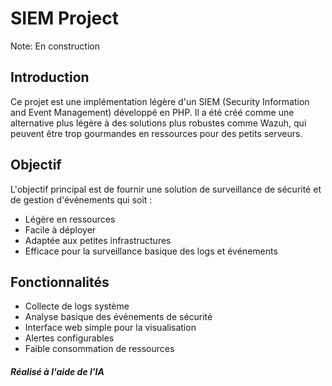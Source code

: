 # SIEM Project

Note: En construction

## Introduction
Ce projet est une implémentation légère d'un SIEM (Security Information and Event Management) développé en PHP. Il a été créé comme une alternative plus légère à des solutions plus robustes comme Wazuh, qui peuvent être trop gourmandes en ressources pour des petits serveurs.

## Objectif
L'objectif principal est de fournir une solution de surveillance de sécurité et de gestion d'événements qui soit :
- Légère en ressources
- Facile à déployer
- Adaptée aux petites infrastructures
- Efficace pour la surveillance basique des logs et événements

## Fonctionnalités
- Collecte de logs système
- Analyse basique des événements de sécurité
- Interface web simple pour la visualisation
- Alertes configurables
- Faible consommation de ressources

##### Réalisé à l'aide de l'IA